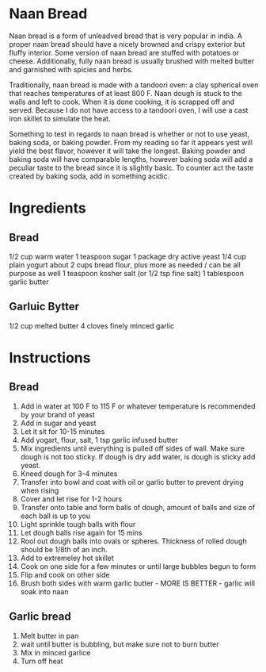 # Naan Bread
Naan bread is a form of unleadved bread that is very popular in india. A proper naan bread should have a nicely browned and crispy exterior but fluffy interior. Some version of naan bread are stuffed with potatoes or cheese. Additionally, fully naan bread is usually brushed with melted butter and garnished with spicies and herbs. 

Traditionally, naan bread is made with a tandoori oven: a clay spherical oven that reaches temperatures of at least 800 F. Naan dough is stuck to the walls and left to cook. When it is done cooking, it is scrapped off and served. Because I do not have access to a tandoori oven, I will use a cast iron skillet to simulate the heat.

Something to test in regards to naan bread is whether or not to use yeast, baking soda, or baking powder. From my reading so far it appears yest will yield the best flavor, however it will take the longest. Baking powder and baking soda will have comparable lengths, however baking soda will add a peculiar taste to the bread since it is slightly basic. To counter act the taste created by baking soda, add in something acidic.

# Ingredients
## Bread
1/2 cup warm water
1 teaspoon sugar
1 package dry active yeast
1/4 cup plain yogurt
about 2 cups bread flour, plus more as needed / can be all purpose as well
1 teaspoon kosher salt (or 1/2 tsp fine salt)
1 tablespoon garlic butter
## Garluic Bytter
1/2 cup melted butter
4 cloves finely minced garlic


# Instructions
## Bread
1. Add in water at 100 F to 115 F or whatever temperature is recommended by your brand of yeast
2. Add in sugar and yeast
3. Let it sit for 10-15 minutes
4. Add yogart, flour, salt, 1 tsp garlic infused butter
5. Mix ingredients until everything is pulled off sides of wall. Make sure dough is not too sticky. If dough is dry add water, is dough is sticky add yeast.
6. Kneed dough for 3-4 minutes
7. Transfer into bowl and coat with oil or garlic butter to prevent drying when rising
8. Cover and let rise for 1-2 hours
9. Transfer onto table and form balls of dough, amount of balls and size of each ball is up to you
10. Light sprinkle tough balls with flour
11. Let dough balls rise again for 15 mins
12. Rool out dough balls into ovals or spheres. Thickness of rolled dough should be 1/8th of an inch.
13. Add to extremeley hot skillet
14. Cook on one side for a few minutes or until large bubbles begun to form
15. Flip and cook on other side
16. Brush both sides with warm garlic butter - MORE IS BETTER - garlic will soak into naan 

## Garlic bread
1. Melt butter in pan
2. wait until butter is bubbling, but make sure not to burn butter
3. Mix in minced garlice
4. Turn off heat 